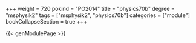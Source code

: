 +++
weight = 720
pokind = "PO2014"
title = "physics70b"
degree = "msphysik2"
tags = ["msphysik2", "physics70b"]
categories = ["module"]
bookCollapseSection = true
+++

{{< genModulePage >}}
